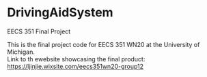 # DrivingAidSystem
EECS 351 Final Project

This is the final project code for EECS 351 WN20 at the University of Michigan.</br>
Link to th ewebsite showcasing the final product: https://ljinjie.wixsite.com/eecs351wn20-group12
